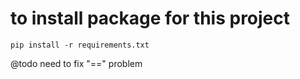 
# to install package for this project

`pip install -r requirements.txt`

@todo need to fix "==" problem